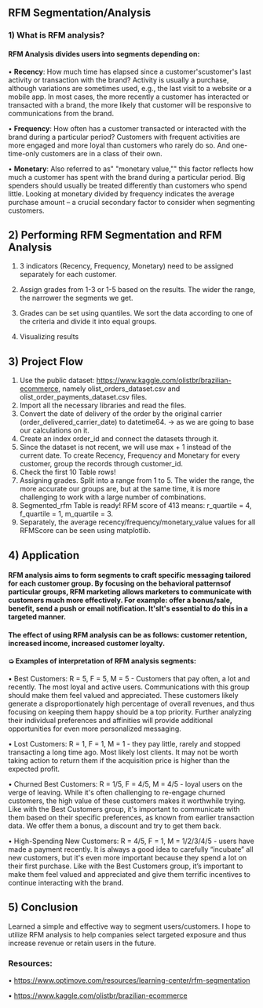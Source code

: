 ## RFM Segmentation/Analysis

### 1) What is RFM analysis?

#### RFM Analysis divides users into segments depending on:

• **Recency**: How much time has elapsed since a customer'scustomer's last activity or transaction with the brand? Activity is usually a purchase, although variations are sometimes used, e.g., the last visit to a website or a mobile app. In most cases, the more recently a customer has interacted or transacted with a brand, the more likely that customer will be responsive to communications from the brand.

• **Frequency**: How often has a customer transacted or interacted with the brand during a particular period? Customers with frequent activities are more engaged and more loyal than customers who rarely do so. And one-time-only customers are in a class of their own.

• **Monetary**: Also referred to as"  "monetary value,"" this factor reflects how much a customer has spent with the brand during a particular period. Big spenders should usually be treated differently than customers who spend little. Looking at monetary divided by frequency indicates the average purchase amount – a crucial secondary factor to consider when segmenting customers.

## 2) Performing RFM Segmentation and RFM Analysis

1. 3 indicators (Recency, Frequency, Monetary) need to be assigned separately for each customer.

2. Assign grades from 1-3 or 1-5 based on the results. The wider the range, the narrower the segments we get.

3. Grades can be set using quantiles. We sort the data according to one of the criteria and divide it into equal groups.

4. Visualizing results

## 3) Project Flow

1. Use the public dataset: https://www.kaggle.com/olistbr/brazilian-ecommerce, namely olist_orders_dataset.csv and olist_order_payments_dataset.csv files.  
2. Import all the necessary libraries and read the files.
3. Convert the date of delivery of the order by the original carrier (order_delivered_carrier_date) to datetime64. -> as we are going to base our calculations on it.
4. Create an index order_id and connect the datasets through it.
5. Since the dataset is not recent, we will use max + 1 instead of the current date. To create Recency, Frequency and Monetary for every customer, group the records through customer_id.
6. Check the first 10 Table rows!
7. Assigning grades. Split into a range from 1 to 5. The wider the range, the more accurate our groups are, but at the same time, it is more challenging to work with a large number of combinations.
8. Segmented_rfm Table is ready! RFM score of 413 means: r_quartile = 4, f_quartile = 1, m_quartile = 3.
9. Separately, the average recency/frequency/monetary_value values for all RFMScore can be seen using matplotlib.

## 4) Application

#### RFM analysis aims to form segments to craft specific messaging tailored for each customer group. By focusing on the behavioral patternsof particular groups, RFM marketing allows marketers to communicate with customers much more effectively. For example: offer a bonus/sale, benefit, send a push or email notification. It'sIt's essential to do this in a targeted manner.

#### The effect of using RFM analysis can be as follows: customer retention, increased income, increased customer loyalty.

#### ➭ **Examples of interpretation of RFM analysis segments:**

• Best Customers: R = 5, F = 5, M = 5 - Customers that pay often, a lot and recently. The most loyal and active users. Communications with this group should make them feel valued and appreciated. These customers likely generate a disproportionately high percentage of overall revenues, and thus focusing on keeping them happy should be a top priority. Further analyzing their individual preferences and affinities will provide additional opportunities for even more personalized messaging.

• Lost Customers: R = 1, F = 1, M = 1 - they pay little, rarely and stopped transacting a long time ago. Most likely lost clients. It may not be worth taking action to return them if the acquisition price is higher than the expected profit.

• Churned Best Customers: R = 1/5, F = 4/5, M = 4/5 - loyal users on the verge of leaving. While it's often challenging to re-engage churned customers, the high value of these customers makes it worthwhile trying. Like with the Best Customers group, it's important to communicate with them based on their specific preferences, as known from earlier transaction data. We offer them a bonus, a discount and try to get them back.

• High-Spending New Customers: R = 4/5, F = 1, M = 1/2/3/4/5 - users have made a payment recently. It is always a good idea to carefully “incubate” all new customers, but it's even more important because they spend a lot on their first purchase. Like with the Best Customers group, it’s important to make them feel valued and appreciated and give them terrific incentives to continue interacting with the brand.

## 5) Conclusion

Learned a simple and effective way to segment users/customers. I hope to utilize RFM analysis to help companies select targeted exposure and thus increase revenue or retain users in the future.

### Resources:
• https://www.optimove.com/resources/learning-center/rfm-segmentation

• https://www.kaggle.com/olistbr/brazilian-ecommerce